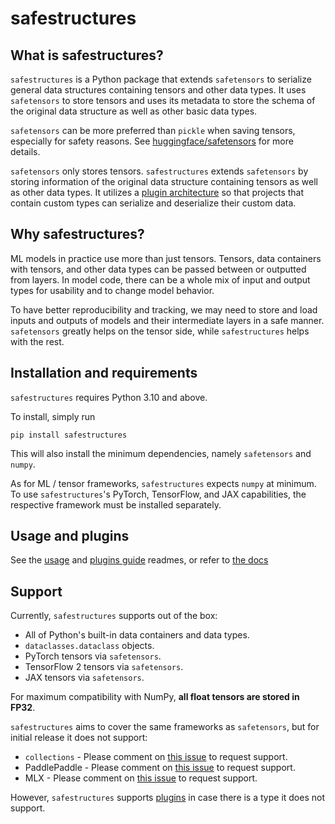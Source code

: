 # safestructures

## What is safestructures?
`safestructures` is a Python package that extends `safetensors` to serialize general data structures containing tensors and other data types. It uses `safetensors` to store tensors and uses its metadata to store the schema of the original data structure as well as other basic data types.

`safetensors` can be more preferred than `pickle` when saving tensors, especially for safety reasons. See [huggingface/safetensors](https://github.com/huggingface/safetensors) for more details.

`safetensors` only stores tensors. `safestructures` extends `safetensors` by storing information of the original data structure containing tensors as well as other data types. It utilizes a [plugin architecture](./docs/plugins_guide.md) so that projects that contain custom types can serialize and deserialize their custom data.

## Why safestructures?
ML models in practice use more than just tensors. Tensors, data containers with tensors, and other data types can be passed between or outputted from layers. In model code, there can be a whole mix of input and output types for usability and to change model behavior.

To have better reproducibility and tracking, we may need to store and load inputs and outputs of models and their intermediate layers in a safe manner. `safetensors` greatly helps on the tensor side, while `safestructures` helps with the rest.


## Installation and requirements
`safestructures` requires Python 3.10 and above.

To install, simply run
```
pip install safestructures
```
 This will also install the minimum dependencies, namely `safetensors` and `numpy`.

As for ML / tensor frameworks, `safestructures` expects `numpy` at minimum. To use `safestructures`'s PyTorch, TensorFlow, and JAX capabilities, the respective framework must be installed separately.


## Usage and plugins
See the [usage](./docs/usage.md) and [plugins guide](./docs/plugins_guide.md) readmes, or refer to [the docs](https://rachthree.github.io/docs/safestructures/)


## Support
Currently, `safestructures` supports out of the box:

* All of Python's built-in data containers and data types.
* `dataclasses.dataclass` objects.
* PyTorch tensors via `safetensors`.
* TensorFlow 2 tensors via `safetensors`.
* JAX tensors via `safetensors`.

For maximum compatibility with NumPy, **all float tensors are stored in FP32**.

`safestructures` aims to cover the same frameworks as `safetensors`, but for initial release it does not support:

* `collections` - Please comment on [this issue](https://github.com/rachthree/safestructures/issues/12) to request support.
* PaddlePaddle - Please comment on [this issue](https://github.com/rachthree/safestructures/issues/10) to request support.
* MLX - Please comment on [this issue](https://github.com/rachthree/safestructures/issues/9) to request support.

However, `safestructures` supports [plugins](./docs/plugins_guide.md) in case there is a type it does not support.
